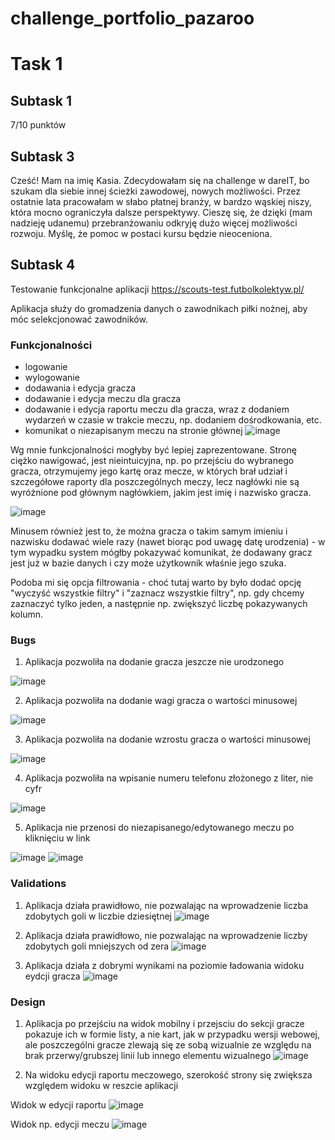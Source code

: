 # challenge_portfolio_pazaroo

# **Task 1**

## Subtask 1

7/10 punktów

## Subtask 3

Cześć! Mam na imię Kasia. Zdecydowałam się na challenge w dareIT, bo szukam dla siebie innej ścieżki zawodowej, nowych możliwości. Przez ostatnie lata pracowałam w słabo płatnej branży, w bardzo wąskiej niszy, która mocno ograniczyła dalsze perspektywy. Cieszę się, że dzięki (mam nadzieję udanemu) przebranżowaniu odkryję dużo więcej możliwości rozwoju. Myślę, że pomoc w postaci kursu będzie nieoceniona.

## Subtask 4

Testowanie funkcjonalne aplikacji https://scouts-test.futbolkolektyw.pl/

Aplikacja służy do gromadzenia danych o zawodnikach piłki nożnej, aby móc selekcjonować zawodników.

### Funkcjonalności

* logowanie
* wylogowanie
* dodawania i edycja gracza 
* dodawanie i edycja meczu dla gracza
* dodawanie i edycja raportu meczu dla gracza, wraz z dodaniem wydarzeń w czasie w trakcie meczu, np. dodaniem dośrodkowania, etc.
* komunikat o niezapisanym meczu na stronie głównej
![image](https://user-images.githubusercontent.com/116814963/198838548-0be158e0-4f76-4da1-a193-c302340ddd78.png)

Wg mnie funkcjonalności mogłyby być lepiej zaprezentowane. Stronę ciężko nawigować, jest nieintuicyjna, np. po przejściu do wybranego gracza, otrzymujemy jego kartę oraz mecze, w których brał udział i szczegółowe raporty dla poszczególnych meczy, lecz nagłówki nie są wyróżnione pod głównym nagłówkiem, jakim jest imię i nazwisko gracza.

![image](https://user-images.githubusercontent.com/116814963/198841454-8ddd2f7e-eec9-4499-b5e9-2fb2fdbf6b73.png)

Minusem również jest to, że można gracza o takim samym imieniu i nazwisku dodawać wiele razy (nawet biorąc pod uwagę datę urodzenia) - w tym wypadku system mógłby pokazywać komunikat, że dodawany gracz jest już w bazie danych i czy może użytkownik właśnie jego szuka.

Podoba mi się opcja filtrowania - choć tutaj warto by było dodać opcję "wyczyść wszystkie filtry" i "zaznacz wszystkie filtry", np. gdy chcemy zaznaczyć tylko jeden, a następnie np. zwiększyć liczbę pokazywanych kolumn.

### Bugs

1. Aplikacja pozwoliła na dodanie gracza jeszcze nie urodzonego

![image](https://user-images.githubusercontent.com/116814963/198836139-a6e99552-6862-4dc7-8c57-29d0f649fd27.png)

2. Aplikacja pozwoliła na dodanie wagi gracza o wartości minusowej

![image](https://user-images.githubusercontent.com/116814963/198837077-352e6edd-48c3-4d38-b051-909a2557a51d.png)

3. Aplikacja pozwoliła na dodanie wzrostu gracza o wartości minusowej

![image](https://user-images.githubusercontent.com/116814963/198838100-1df7829b-5588-4f6d-aa97-e43cd66391c8.png)

4. Aplikacja pozwoliła na wpisanie numeru telefonu złożonego z liter, nie cyfr

![image](https://user-images.githubusercontent.com/116814963/198837881-70e90c7d-a812-421f-a56a-eb974bdc97f0.png)

5. Aplikacja nie przenosi do niezapisanego/edytowanego meczu po kliknięciu w link

![image](https://user-images.githubusercontent.com/116814963/198838723-3fbab763-f452-495b-b93b-474ee4ebfa67.png)
![image](https://user-images.githubusercontent.com/116814963/198838783-18b1a7ae-5ed8-4061-bc35-6fc76ded465a.png)


### Validations

1. Aplikacja działa prawidłowo, nie pozwalając na wprowadzenie liczba zdobytych goli w liczbie dziesiętnej
![image](https://user-images.githubusercontent.com/116814963/198836764-a0556e58-ce8f-4d76-ac67-7a1cbfab5bee.png)

2. Aplikacja działa prawidłowo, nie pozwalając na wprowadzenie liczby zdobytych goli mniejszych od zera
![image](https://user-images.githubusercontent.com/116814963/198841931-d1f41ad1-8475-47e8-a488-690768330954.png)

3. Aplikacja działa z dobrymi wynikami na poziomie ładowania widoku eydcji gracza
 ![image](https://user-images.githubusercontent.com/116814963/198840860-0d6702f7-5eb8-4a16-bd17-39bc9a610383.png)

### Design

1. Aplikacja po przejściu na widok mobilny i przejsciu do sekcji gracze pokazuje ich w formie listy, a nie kart, jak w przypadku wersji webowej, ale poszczególni gracze zlewają się ze sobą wizualnie ze względu na brak przerwy/grubszej linii lub innego elementu wizualnego
![image](https://user-images.githubusercontent.com/116814963/198839023-40d43581-5642-4b3d-b5e4-0e6fd90f44d8.png)

2. Na widoku edycji raportu meczowego, szerokość strony się zwiększa względem widoku w reszcie aplikacji

Widok w edycji raportu
![image](https://user-images.githubusercontent.com/116814963/198841050-986d7468-db95-44ed-8517-5ad9e61d29ca.png)

Widok np. edycji meczu
![image](https://user-images.githubusercontent.com/116814963/198841102-fb509f37-8c6c-4798-98b3-5b868789f8d7.png)
